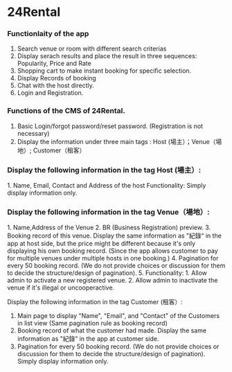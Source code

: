 # 24Rental
<h3>Functionlaity of the app</h3>

1. Search venue or room with different search criterias
2. Display serach results and place the result in three sequences: Popularity, Price and Rate
3. Shopping cart to make instant booking for specific selection.
4. Display Records of booking
5. Chat with the host directly.
6. Login and Registration.

<h3>Functions of the CMS of 24Rental.</h3>

1. Basic Login/forgot password/reset password. (Registration is not necessary)
2. Display the information under three main tags : Host (場主）；Venue（場地）; Customer（租客）

<h3>Display the following information in the tag Host (場主）:</h3>
1. Name, Email, Contact and Address of the host
Functionality:
Simply display information only.

<h3>Display the following information in the tag Venue（場地）:</h3>
1. Name,Address of the Venue
2. BR (Business Registration) preview.
3. Booking record of this venue. Display the same information as "紀錄“ in the app at host side, but the price might be different because it's only displaying his own booking record. (Since the app allows customer to pay for multiple venues under multiple hosts in one booking.)
4. Pagination for every 50 booking record. (We do not provide choices or discussion for them to decide the structure/design of pagination).
5.
Functionality:
1. Allow admin to activate a new registered venue.
2. Allow admin to inactivate the venue if it's illegal or uncooperactive.

Display the following information in the tag Customer (租客）:
1. Main page to display "Name", "Email", and "Contact" of the Customers in list view (Same pagination rule as booking record)
2. Booking record of what the customer had made. Display the same information as "紀錄“ in the app at customer side.
3. Pagination for every 50 booking record. (We do not provide choices or discussion for them to decide the structure/design of pagination).
Simply display information only.
